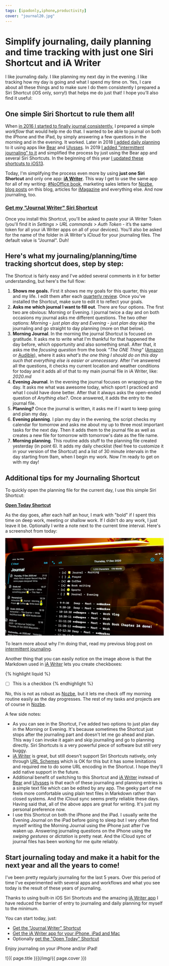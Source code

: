 ```yaml
---
tags: [ipadonly,iphone,productivity]
cover: "journal20.jpg"
---
```


# Simplify journaling, daily planning and time tracking with just one Siri Shortcut and iA Writer

I like journaling daily. I like planning my next day in the evening. I like tracking how my day is going and what I spend my time on. Yes, I care about all these things and to make sure I do them consistently I prepared a Siri Shortcut (iOS only, sorry!) that helps me do just that! I hope you’ll also find it useful:

<!--More-->

## One simple Siri Shortcut to rule them all!

When [in 2016 I started to finally journal consistently](https://sliwinski.com/journal/), I prepared a simple *workflow* that would help me do that. I wanted to be able to journal on both the iPhone and the iPad, by simply answering a few questions in the morning and in the evening. It worked. Later in 2018 [I added daily planning](/workflows/) to it using apps like [Bear][b] and [Ulysses][u]. In 2019 [I added "intermittent journaling" to it](/journaling/) and simplified the process by just using the Bear app and several Siri Shortcuts. In the beginning of this year [I updated these shortcuts to iOS13](/newjournal/).

Today, I'm simplifying the process even more by using **just one Siri Shortcut** and only one app: **[iA Writer][a]**. This way I get to use the same app for all of my writing: [#NoOffice book](https://NoOffice.org/), marketing sales letters for [Nozbe][n], [blog posts](/archive) on this blog, articles for [iMagazine](/pl/imagazine) and everything else. And now journaling, too.

### [Get my "Journal Writer" Siri Shortcut][s]

Once you install this Shortcut, you'll be asked to paste your iA Writer Token (you'll find it in *Settings > URL commands > Auth Token* - it’s the same token for all your iA Writer apps on all of your devices). You'll also be asked for the name of the folder in iA Writer's iCloud for your journaling files. The default value is "Journal". Duh!

## Here's what my journaling/planning/time tracking shortcut does, step by step:

The Shortcut is fairly easy and I've added several comments in it for better understanding, but here's the full flow:

1. **Shows me goals.** First it shows me my goals for this quarter, this year and my life. I edit them after each [quarterly review](https://nooffice.org/book/review/#have-a-whole-day-meeting-with-yourself-every-quarter). Once you've installed the Shortcut, make sure to edit it to reflect your goals.
2. **Asks me which journal I want to fill out**. There are four options. The first two are obvious: Morning or Evening. I journal twice a day and on both occasions my journal asks me different questions. The two other options: *Morning - just plan day* and *Evening - just plan day* skip the journaling and go straight to day planning (more on that below).
3. **Morning Journal**. In the morning the journal Shortcut is focused on gratitude. It asks me to write what I'm thankful for that happened the day before, which opportunity and also something small. After that, it asks me the *focusing question* from the book *"The ONE Thing"* ([Amazon](https://www.amazon.com/dp/1885167776?tag=sliwinski-20) or [Audible](https://www.audible.com/pd/B00FPMTFRM?tag=sliwinski-20)), where it asks *what's the one thing I should do on this day such that everything else is easier or unnecessary.* After I've answered all the questions, it checks my current location and weather conditions for today and it adds all of that to my main journal file in iA Writer, like: *2020.md*
4. **Evening Journal**. In the evening the journal focuses on wrapping up the day. It asks me what was awesome today, which sport I practiced and what I could have done better. After that it always asks the open-ended question of *Anything else?*. Once answered, it adds the entry to the journal file.
5. **Planning?** Once the journal is written, it asks me if I want to keep going and plan my day.
6. **Evening planning**. I plan my day in the evening, the script checks my calendar for tomorrow and asks me about my up to three most important tasks for the next day. Then it adds them to the journal file as well as creates a new file for tomorrow with tomorrow's date as the file name.
7. **Morning planning**. This routine adds stuff to the planning file created yesterday (in point 6). It adds my daily checklist (feel free to customize it in your version of the Shortcut) and a list of 30 minute intervals in the day starting from 9am, when I begin my work. Now I'm ready to get on with my day!

## Additional tips for my Journaling Shortcut

To quickly open the planning file for the current day, I use this simple Siri Shortcut:

**[Open Today Shortcut][st]**

As the day goes, after each half an hour, I mark with "bold" if I spent this time on deep work, meeting or shallow work. If I didn't do any work, I just leave it be. Optionally I write a note next to the current time interval. Here's a screenshot from today:

![{{ page.title }} 2](/img/journal20-2.jpg)

To learn more about why I'm doing that, read my previous blog post on [intermittent journaling](/journaling).

Another thing that you can easily notice on the image above is that the Markdown used in [iA Writer][a] lets you create checkboxes:

{% highlight liquid %}
- [ ] This is a checkbox
{% endhighlight %}

No, this is not as robust as [Nozbe][n], but it lets me check off my morning routine easily as the day progresses. The rest of my tasks and projects are of course in [Nozbe][n].

A few side notes:

* As you can see in the Shortcut, I've added two options to just plan day in the Morning or Evening. It's because sometimes the Shortcut just stops after the journaling part and doesn't let me go ahead and plan. This way I can invoke it again and skip journaling and go to planning directly. Siri Shortcuts is a very powerful piece of software but still very buggy.
* [iA Writer][a] is great, but still doesn't support Siri Shortcuts natively, only through [URL Schemes](https://ia.net/writer/support/general/system-requirements#url-schemes) which is OK for this but it has some limitations and required me to do some URL encoding in the Shortcut. I hope they'll add native support in the future.
* Additional benefit of switching to this Shortcut and [iA Writer][a] instead of [Bear][b] and [Ulysses][u] is that each of these journaling and planning entries is a simple text file which can be edited by any app. The geeky part of me feels more comfortable using plain text files in Markdown rather than closed systems. And the iCloud sync seems pretty reliable these days. Having said that, all of the above apps are great for writing. It's just my personal preference now.
* I use this Shortcut on both the iPhone and the iPad. I usually write the Evening Journal on the iPad before going to sleep but I very often find myself writing the Morning Journal using the iPhone just after I've waken up. Answering journaling questions on the iPhone using the *swiping gestures* or *dictation* is pretty neat. And the iCloud sync of journal files has been working for me quite reliably.

## Start journaling today and make it a habit for the next year and all the years to come!

I've been pretty regularly journaling for the last 5 years. Over this period of time I've experimented with several apps and workflows and what you see today is the result of these years of journaling.

Thanks to using built-in iOS Siri Shortcuts and the amazing [iA Writer app][a] I have reduced the barrier of entry to journaling and daily planning for myself to the minimum.

You can start today, just:

* [Get the "Journal Writer" Shortcut][s]
* [Get the iA Writer app for your iPhone, iPad and Mac][a]
* Optionally [get the "Open Today" Shortcut][st]

Enjoy journaling on your iPhone and/or iPad!

[s]: https://www.icloud.com/shortcuts/627d24626e824e24a070f2cc7dcfbee9
[st]: https://www.icloud.com/shortcuts/9dcdfbf18de44f37b46f2858a1d5d737
[b]: https://bear.app
[u]: https://ulysses.app
[a]: https://ia.net/writer

![{{ page.title }}](/img/{{ page.cover }})

[n]: https://nozbe.com/?a=mike
[np]: https://nozbe.com/personal/?a=mike